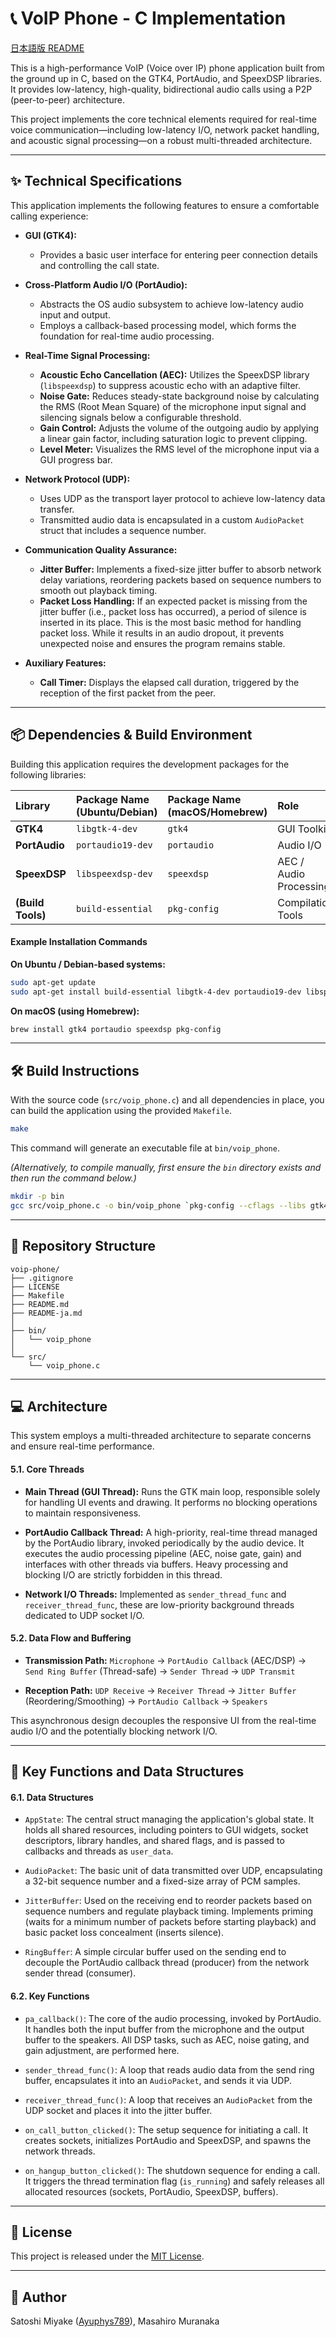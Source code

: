 # 📞 VoIP Phone - C Implementation

[日本語版 README](https://github.com/Ayuphys789/voip-phone/blob/main/README-ja.md)

This is a high-performance VoIP (Voice over IP) phone application built from the ground up in C, based on the GTK4, PortAudio, and SpeexDSP libraries. It provides low-latency, high-quality, bidirectional audio calls using a P2P (peer-to-peer) architecture.

This project implements the core technical elements required for real-time voice communication—including low-latency I/O, network packet handling, and acoustic signal processing—on a robust multi-threaded architecture.

---

## ✨ Technical Specifications

This application implements the following features to ensure a comfortable calling experience:

* **GUI (GTK4):**
  * Provides a basic user interface for entering peer connection details and controlling the call state.

* **Cross-Platform Audio I/O (PortAudio):**
  * Abstracts the OS audio subsystem to achieve low-latency audio input and output.
  * Employs a callback-based processing model, which forms the foundation for real-time audio processing.

* **Real-Time Signal Processing:**
  * **Acoustic Echo Cancellation (AEC):** Utilizes the SpeexDSP library (`libspeexdsp`) to suppress acoustic echo with an adaptive filter.
  * **Noise Gate:** Reduces steady-state background noise by calculating the RMS (Root Mean Square) of the microphone input signal and silencing signals below a configurable threshold.
  * **Gain Control:** Adjusts the volume of the outgoing audio by applying a linear gain factor, including saturation logic to prevent clipping.
  * **Level Meter:** Visualizes the RMS level of the microphone input via a GUI progress bar.

* **Network Protocol (UDP):**
  * Uses UDP as the transport layer protocol to achieve low-latency data transfer.
  * Transmitted audio data is encapsulated in a custom `AudioPacket` struct that includes a sequence number.

* **Communication Quality Assurance:**
  * **Jitter Buffer:** Implements a fixed-size jitter buffer to absorb network delay variations, reordering packets based on sequence numbers to smooth out playback timing.
  * **Packet Loss Handling:** If an expected packet is missing from the jitter buffer (i.e., packet loss has occurred), a period of silence is inserted in its place. This is the most basic method for handling packet loss. While it results in an audio dropout, it prevents unexpected noise and ensures the program remains stable.

* **Auxiliary Features:**
  * **Call Timer:** Displays the elapsed call duration, triggered by the reception of the first packet from the peer.

---

## 📦 Dependencies & Build Environment

Building this application requires the development packages for the following libraries:

| Library | Package Name (Ubuntu/Debian) | Package Name (macOS/Homebrew) | Role | 
| :--- | :--- | :--- | :--- | 
| **GTK4** | `libgtk-4-dev` | `gtk4` | GUI Toolkit | 
| **PortAudio** | `portaudio19-dev` | `portaudio` | Audio I/O | 
| **SpeexDSP** | `libspeexdsp-dev` | `speexdsp` | AEC / Audio Processing | 
| **(Build Tools)** | `build-essential` | `pkg-config` | Compilation Tools | 

#### Example Installation Commands

**On Ubuntu / Debian-based systems:**
```bash
sudo apt-get update
sudo apt-get install build-essential libgtk-4-dev portaudio19-dev libspeexdsp-dev
```

**On macOS (using Homebrew):**
```bash
brew install gtk4 portaudio speexdsp pkg-config
```

---

## 🛠️ Build Instructions

With the source code (`src/voip_phone.c`) and all dependencies in place, you can build the application using the provided `Makefile`.
```bash
make
```
This command will generate an executable file at `bin/voip_phone`.

*(Alternatively, to compile manually, first ensure the `bin` directory exists and then run the command below.)*
```bash
mkdir -p bin
gcc src/voip_phone.c -o bin/voip_phone `pkg-config --cflags --libs gtk4 speexdsp` -pthread -lportaudio -lm
```
---

## 📂 Repository Structure

```
voip-phone/
├── .gitignore
├── LICENSE
├── Makefile
├── README.md
├── README-ja.md
│
├── bin/
│   └── voip_phone
│
└── src/
    └── voip_phone.c
```

---

## 💻 Architecture

This system employs a multi-threaded architecture to separate concerns and ensure real-time performance.

#### 5.1. Core Threads

* **Main Thread (GUI Thread):**
  Runs the GTK main loop, responsible solely for handling UI events and drawing. It performs no blocking operations to maintain responsiveness.

* **PortAudio Callback Thread:**
  A high-priority, real-time thread managed by the PortAudio library, invoked periodically by the audio device. It executes the audio processing pipeline (AEC, noise gate, gain) and interfaces with other threads via buffers. Heavy processing and blocking I/O are strictly forbidden in this thread.

* **Network I/O Threads:**
  Implemented as `sender_thread_func` and `receiver_thread_func`, these are low-priority background threads dedicated to UDP socket I/O.

#### 5.2. Data Flow and Buffering

* **Transmission Path:**
  `Microphone` → `PortAudio Callback` (AEC/DSP) → `Send Ring Buffer` (Thread-safe) → `Sender Thread` → `UDP Transmit`

* **Reception Path:**
  `UDP Receive` → `Receiver Thread` → `Jitter Buffer` (Reordering/Smoothing) → `PortAudio Callback` → `Speakers`

This asynchronous design decouples the responsive UI from the real-time audio I/O and the potentially blocking network I/O.

---

## 🔧 Key Functions and Data Structures

#### 6.1. Data Structures

* `AppState`: The central struct managing the application's global state. It holds all shared resources, including pointers to GUI widgets, socket descriptors, library handles, and shared flags, and is passed to callbacks and threads as `user_data`.

* `AudioPacket`: The basic unit of data transmitted over UDP, encapsulating a 32-bit sequence number and a fixed-size array of PCM samples.

* `JitterBuffer`: Used on the receiving end to reorder packets based on sequence numbers and regulate playback timing. Implements priming (waits for a minimum number of packets before starting playback) and basic packet loss concealment (inserts silence).

* `RingBuffer`: A simple circular buffer used on the sending end to decouple the PortAudio callback thread (producer) from the network sender thread (consumer).

#### 6.2. Key Functions

* `pa_callback()`: The core of the audio processing, invoked by PortAudio. It handles both the input buffer from the microphone and the output buffer to the speakers. All DSP tasks, such as AEC, noise gating, and gain adjustment, are performed here.

* `sender_thread_func()`: A loop that reads audio data from the send ring buffer, encapsulates it into an `AudioPacket`, and sends it via UDP.

* `receiver_thread_func()`: A loop that receives an `AudioPacket` from the UDP socket and places it into the jitter buffer.

* `on_call_button_clicked()`: The setup sequence for initiating a call. It creates sockets, initializes PortAudio and SpeexDSP, and spawns the network threads.

* `on_hangup_button_clicked()`: The shutdown sequence for ending a call. It triggers the thread termination flag (`is_running`) and safely releases all allocated resources (sockets, PortAudio, SpeexDSP, buffers).

---

## 📜 License

This project is released under the [MIT License](LICENSE).

---

## 👋 Author

Satoshi Miyake ([Ayuphys789](https://github.com/Ayuphys789)),
Masahiro Muranaka

